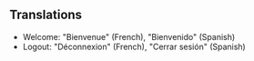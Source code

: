 ## Translations
- Welcome: "Bienvenue" (French), "Bienvenido" (Spanish)
- Logout: "Déconnexion" (French), "Cerrar sesión" (Spanish)
